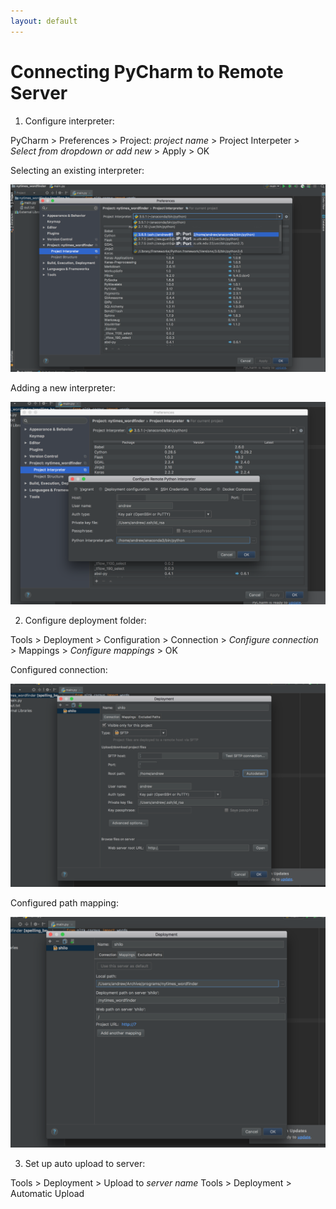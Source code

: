 ```yaml
---
layout: default
---
```


# Connecting PyCharm to Remote Server

1. Configure interpreter:

PyCharm > Preferences > Project: _project name_ > Project Interpeter > _Select from dropdown or add new_ > Apply > OK

Selecting an existing interpreter:

![alt text](pycharm-remote/1.png)

Adding a new interpreter:

![alt text](pycharm-remote/2.png)

2. Configure deployment folder:

Tools > Deployment > Configuration > Connection > _Configure connection_ > Mappings > _Configure mappings_ > OK

Configured connection:

![alt text](pycharm-remote/3.png)

Configured path mapping:

![alt text](pycharm-remote/4.png)

3. Set up auto upload to server:

Tools > Deployment > Upload to _server name_
Tools > Deployment > Automatic Upload
